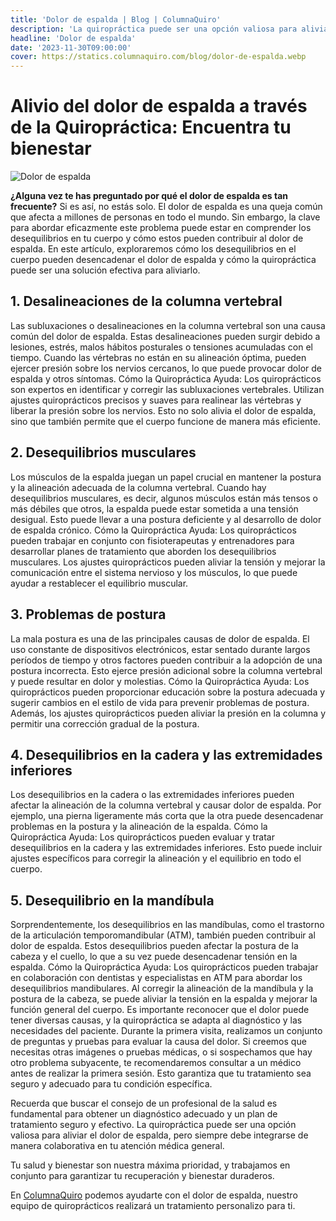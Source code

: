 ```yaml
---
title: 'Dolor de espalda | Blog | ColumnaQuiro'
description: 'La quiropráctica puede ser una opción valiosa para aliviar el dolor de espalda, que afecta a millones de personas en todo el mundo.'
headline: 'Dolor de espalda'
date: '2023-11-30T09:00:00'
cover: https://statics.columnaquiro.com/blog/dolor-de-espalda.webp
---
```

# Alivio del dolor de espalda a través de la Quiropráctica: Encuentra tu bienestar
![Dolor de espalda](https://statics.columnaquiro.com/blog/dolor-de-espalda.webp)

**¿Alguna vez te has preguntado por qué el dolor de espalda es tan frecuente?** Si es así, no estás solo. El dolor de espalda es una queja común que afecta a millones de personas en todo el mundo. Sin embargo, la clave para abordar eficazmente este problema puede estar en comprender los desequilibrios en tu cuerpo y cómo estos pueden contribuir al dolor de espalda. En este artículo, exploraremos cómo los desequilibrios en el cuerpo pueden desencadenar el dolor de espalda y cómo la quiropráctica puede ser una solución efectiva para aliviarlo.
## 1. Desalineaciones de la columna vertebral
   Las subluxaciones o desalineaciones en la columna vertebral son una causa común del dolor de espalda. Estas desalineaciones pueden surgir debido a lesiones, estrés, malos hábitos posturales o tensiones acumuladas con el tiempo. Cuando las vértebras no están en su alineación óptima, pueden ejercer presión sobre los nervios cercanos, lo que puede provocar dolor de espalda y otros síntomas.
   Cómo la Quiropráctica Ayuda: Los quiroprácticos son expertos en identificar y corregir las subluxaciones vertebrales. Utilizan ajustes quiroprácticos precisos y suaves para realinear las vértebras y liberar la presión sobre los nervios. Esto no solo alivia el dolor de espalda, sino que también permite que el cuerpo funcione de manera más eficiente.
## 2. Desequilibrios musculares
   Los músculos de la espalda juegan un papel crucial en mantener la postura y la alineación adecuada de la columna vertebral. Cuando hay desequilibrios musculares, es decir, algunos músculos están más tensos o más débiles que otros, la espalda puede estar sometida a una tensión desigual. Esto puede llevar a una postura deficiente y al desarrollo de dolor de espalda crónico.
   Cómo la Quiropráctica Ayuda: Los quiroprácticos pueden trabajar en conjunto con fisioterapeutas y entrenadores para desarrollar planes de tratamiento que aborden los desequilibrios musculares. Los ajustes quiroprácticos pueden aliviar la tensión y mejorar la comunicación entre el sistema nervioso y los músculos, lo que puede ayudar a restablecer el equilibrio muscular.
## 3. Problemas de postura
   La mala postura es una de las principales causas de dolor de espalda. El uso constante de dispositivos electrónicos, estar sentado durante largos períodos de tiempo y otros factores pueden contribuir a la adopción de una postura incorrecta. Esto ejerce presión adicional sobre la columna vertebral y puede resultar en dolor y molestias.
   Cómo la Quiropráctica Ayuda: Los quiroprácticos pueden proporcionar educación sobre la postura adecuada y sugerir cambios en el estilo de vida para prevenir problemas de postura. Además, los ajustes quiroprácticos pueden aliviar la presión en la columna y permitir una corrección gradual de la postura.
## 4. Desequilibrios en la cadera y las extremidades inferiores
   Los desequilibrios en la cadera o las extremidades inferiores pueden afectar la alineación de la columna vertebral y causar dolor de espalda. Por ejemplo, una pierna ligeramente más corta que la otra puede desencadenar problemas en la postura y la alineación de la espalda. Cómo la Quiropráctica Ayuda: Los quiroprácticos pueden evaluar y tratar desequilibrios en la cadera y las extremidades inferiores. Esto puede incluir ajustes específicos para corregir la alineación y el equilibrio en todo el cuerpo.
## 5. Desequilibrio en la mandíbula
   Sorprendentemente, los desequilibrios en las mandíbulas, como el trastorno de la articulación temporomandibular (ATM), también pueden contribuir al dolor de espalda. Estos desequilibrios pueden afectar la postura de la cabeza y el cuello, lo que a su vez puede desencadenar tensión en la espalda.
   Cómo la Quiropráctica Ayuda: Los quiroprácticos pueden trabajar en colaboración con dentistas y especialistas en ATM para abordar los desequilibrios mandibulares. Al corregir la alineación de la mandíbula y la postura de la cabeza, se puede aliviar la tensión en la espalda y mejorar la función general del cuerpo.
   Es importante reconocer que el dolor puede tener diversas causas, y la quiropráctica se adapta al diagnóstico y las necesidades del paciente. Durante la primera visita, realizamos un conjunto de preguntas y pruebas para evaluar la causa del dolor. Si creemos que necesitas otras imágenes o pruebas médicas, o si sospechamos que hay otro problema subyacente, te recomendaremos consultar a un médico antes de realizar la primera sesión. Esto garantiza que tu tratamiento sea seguro y adecuado para tu condición específica.
   
Recuerda que buscar el consejo de un profesional de la salud es fundamental para obtener un diagnóstico adecuado y un plan de tratamiento seguro y efectivo.
   La quiropráctica puede ser una opción valiosa para aliviar el dolor de espalda, pero siempre debe integrarse de manera colaborativa en tu atención médica general.
   
Tu salud y bienestar son nuestra máxima prioridad, y trabajamos en conjunto para garantizar tu recuperación y bienestar duraderos.
   

En [ColumnaQuiro](https://columnaquiro.com) podemos ayudarte con el dolor de espalda, nuestro equipo de quiroprácticos realizará un tratamiento personalizo para ti.
